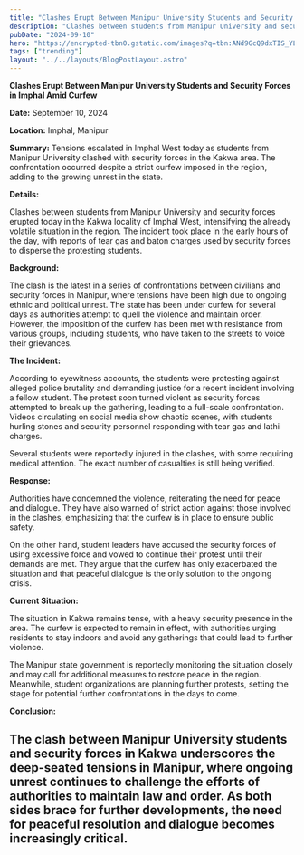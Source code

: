 ```yaml
---
title: "Clashes Erupt Between Manipur University Students and Security Forces in Imphal Amid Curfew"
description: "Clashes between students from Manipur University and security forces erupted today in the Kakwa locality of Imphal West, intensifying the already volatile situation in the region."
pubDate: "2024-09-10"
hero: "https://encrypted-tbn0.gstatic.com/images?q=tbn:ANd9GcQ9dxTIS_YLn2mn9UMvJZIuQ6g4UFHsRuxdRg&s"
tags: ["trending"]
layout: "../../layouts/BlogPostLayout.astro"
---
```

**Clashes Erupt Between Manipur University Students and Security Forces in Imphal Amid Curfew** 

**Date:** September 10, 2024

**Location:** Imphal, Manipur

**Summary:**
Tensions escalated in Imphal West today as students from Manipur University clashed with security forces in the Kakwa area. The confrontation occurred despite a strict curfew imposed in the region, adding to the growing unrest in the state.

**Details:**

Clashes between students from Manipur University and security forces erupted today in the Kakwa locality of Imphal West, intensifying the already volatile situation in the region. The incident took place in the early hours of the day, with reports of tear gas and baton charges used by security forces to disperse the protesting students.

**Background:**

The clash is the latest in a series of confrontations between civilians and security forces in Manipur, where tensions have been high due to ongoing ethnic and political unrest. The state has been under curfew for several days as authorities attempt to quell the violence and maintain order. However, the imposition of the curfew has been met with resistance from various groups, including students, who have taken to the streets to voice their grievances.

**The Incident:**

According to eyewitness accounts, the students were protesting against alleged police brutality and demanding justice for a recent incident involving a fellow student. The protest soon turned violent as security forces attempted to break up the gathering, leading to a full-scale confrontation. Videos circulating on social media show chaotic scenes, with students hurling stones and security personnel responding with tear gas and lathi charges.

Several students were reportedly injured in the clashes, with some requiring medical attention. The exact number of casualties is still being verified.

**Response:**

Authorities have condemned the violence, reiterating the need for peace and dialogue. They have also warned of strict action against those involved in the clashes, emphasizing that the curfew is in place to ensure public safety.

On the other hand, student leaders have accused the security forces of using excessive force and vowed to continue their protest until their demands are met. They argue that the curfew has only exacerbated the situation and that peaceful dialogue is the only solution to the ongoing crisis.

**Current Situation:**

The situation in Kakwa remains tense, with a heavy security presence in the area. The curfew is expected to remain in effect, with authorities urging residents to stay indoors and avoid any gatherings that could lead to further violence.

The Manipur state government is reportedly monitoring the situation closely and may call for additional measures to restore peace in the region. Meanwhile, student organizations are planning further protests, setting the stage for potential further confrontations in the days to come.

**Conclusion:**

The clash between Manipur University students and security forces in Kakwa underscores the deep-seated tensions in Manipur, where ongoing unrest continues to challenge the efforts of authorities to maintain law and order. As both sides brace for further developments, the need for peaceful resolution and dialogue becomes increasingly critical.
---